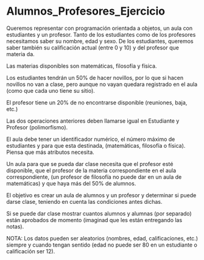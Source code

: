# Alumnos_Profesores_Ejercicio

Queremos representar con programación orientada a objetos, un aula con estudiantes y un profesor.
Tanto de los estudiantes como de los profesores necesitamos saber su nombre, edad y sexo. 
De los estudiantes, queremos saber también su calificación actual (entre 0 y 10)  y del profesor que materia da.

Las materias disponibles son matemáticas, filosofía y física.

Los estudiantes tendrán un 50% de hacer novillos, por lo que si hacen novillos no van a clase,
pero aunque no vayan quedara registrado en el aula (como que cada uno tiene su sitio).

El profesor tiene un 20% de no encontrarse disponible (reuniones, baja, etc.)

Las dos operaciones anteriores deben llamarse igual en Estudiante y Profesor (polimorfismo).

El aula debe tener un identificador numérico, el número máximo de estudiantes y  para que esta destinada,
(matemáticas, filosofía o física). Piensa que más atributos necesita.

Un aula para que se pueda dar clase necesita que el profesor esté disponible, que el profesor de la materia correspondiente en el aula correspondiente,
(un profesor de filosofía no puede dar en un aula de matemáticas) y que haya más del 50% de alumnos.

El objetivo es crear un aula de alumnos y un profesor y determinar si puede darse clase, teniendo en cuenta las condiciones antes dichas.

Si se puede dar clase mostrar cuantos alumnos y alumnas (por separado) están aprobados de momento (imaginad que les están entregando las notas).

NOTA: Los datos pueden ser aleatorios (nombres, edad, calificaciones, etc.) siempre y cuando tengan sentido (edad no puede ser 80 en un estudiante o calificación ser 12).
